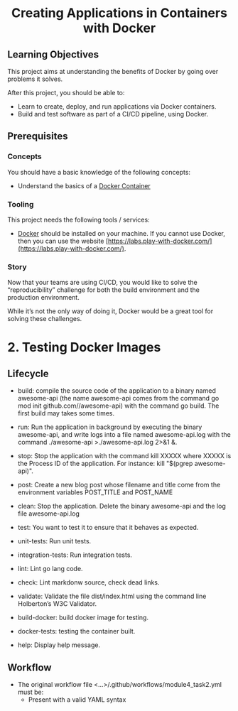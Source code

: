 <h1 align="center"> Creating Applications in Containers with Docker

## Learning Objectives

This project aims at understanding the benefits of Docker by going over problems it solves.

After this project, you should be able to:
- Learn to create, deploy, and run applications via Docker containers.
- Build and test software as part of a CI/CD pipeline, using Docker.

## Prerequisites

### Concepts
You should have a basic knowledge of the following concepts:
- Understand the basics of a [Docker Container](https://docs.docker.com/get-started/)

### Tooling
This project needs the following tools / services:
- [Docker](https://www.docker.com/get-started/) should be installed on your machine. If you cannot use Docker, then you can use the website [https://labs.play-with-docker.com/](https://labs.play-with-docker.com/).

### Story
Now that your teams are using CI/CD, you would like to solve the “reproducibility” challenge for both the build environment and the production environment.

While it’s not the only way of doing it, Docker would be a great tool for solving these challenges.

# 2. Testing Docker Images

## Lifecycle

- build: compile the source code of the application to a binary named awesome-api (the name awesome-api comes from the command go mod init github.com/<your github handle>/awesome-api) with the command go build. The first build may takes some times.

- run: Run the application in background by executing the binary awesome-api, and write logs into a file named awesome-api.log with the command ./awesome-api >./awesome-api.log 2>&1 &.

- stop: Stop the application with the command kill XXXXX where XXXXX is the Process ID of the application. For instance: kill "$(pgrep awesome-api)".

- post: Create a new blog post whose filename and title come from the environment variables POST_TITLE and POST_NAME

- clean: Stop the application. Delete the binary awesome-api and the log file awesome-api.log

- test: You want to test it to ensure that it behaves as expected.

- unit-tests: Run unit tests.

- integration-tests: Run integration tests.

- lint: Lint go lang code.

- check: Lint markdonw source, check dead links.

- validate: Validate the file dist/index.html using the command line Holberton’s W3C Validator.

- build-docker: build docker image for testing.

- docker-tests: testing the container built.

- help: Display help message.

## Workflow
-  The original workflow file <...>/.github/workflows/module4_task2.yml must be:
   -  Present with a valid YAML syntax
